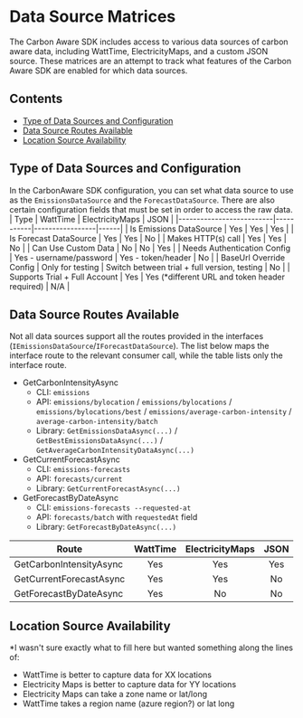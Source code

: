 # Data Source Matrices

The Carbon Aware SDK includes access to various data sources of carbon aware data, including WattTime, ElectricityMaps, and a custom JSON source. These matrices are an attempt to track what features of the Carbon Aware SDK are enabled for which data sources.

## Contents

- [Type of Data Sources and Configuration](#type-of-data-sources-and-configuration)
- [Data Source Routes Available](#data-source-routes-available)
- [Location Source Availability](#location-source-availability)

## Type of Data Sources and Configuration

In the CarbonAware SDK configuration, you can set what data source to use as the `EmissionsDataSource` and the `ForecastDataSource`. There are also certain configuration fields that must be set in order to access the raw data.
| Type      | WattTime  | ElectricityMaps | JSON |
|--------------------------|-----------|-----------------|------|
| Is Emissions DataSource   | Yes      | Yes             | Yes     |
| Is Forecast DataSource   | Yes  | Yes            | No     |
| Makes HTTP(s) call   | Yes  | Yes            | No    |
| Can Use Custom Data   | No  | No            | Yes    |
| Needs Authentication Config   | Yes - username/password | Yes - token/header            | No    |
| BaseUrl Override Config   | Only for testing  | Switch between trial + full version, testing            | No   |
| Supports Trial + Full Account   | Yes  | Yes (*different URL and token header required)            | N/A    |

## Data Source Routes Available

Not all data sources support all the routes provided in the interfaces (`IEmissionsDataSource`/`IForecastDataSource`). The list below maps the interface route to the relevant consumer call, while the table lists only the interface route.

- GetCarbonIntensityAsync
  - CLI: `emissions`
  - API: `emissions/bylocation` / `emissions/bylocations` / `emissions/bylocations/best` / `emissions/average-carbon-intensity` / `average-carbon-intensity/batch`
  - Library: `GetEmissionsDataAsync(...)` / `GetBestEmissionsDataAsync(...)` / `GetAverageCarbonIntensityDataAsync(...)`
- GetCurrentForecastAsync
  - CLI: `emissions-forecasts`
  - API: `forecasts/current`
  - Library: `GetCurrentForecastAsync(...)`
- GetForecastByDateAsync
  - CLI: `emissions-forecasts --requested-at`
  - API: `forecasts/batch` with `requestedAt` field
  - Library: `GetForecastByDateAsync(...)`

| Route      | WattTime  | ElectricityMaps | JSON |
|--------------|:-----------:|:-----------------:|:------:|
| GetCarbonIntensityAsync | Yes  | Yes            | Yes    |
| GetCurrentForecastAsync | Yes  | Yes            | No    |
| GetForecastByDateAsync | Yes  | No            | No     |

## Location Source Availability

*I wasn't sure exactly what to fill here but wanted something along the lines of:

- WattTime is better to capture data for XX locations
- Electricity Maps is better to capture data for YY locations
- Electricity Maps can take a zone name or lat/long
- WattTime takes a region name (azure region?) or lat long

